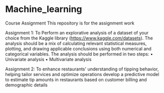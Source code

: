 # Machine_learning
Course Assignment
This repository is for the assignment work 

Assignment 1:
To Perform an explorative analysis of a dataset of your choice from the Kaggle library (https://www.kaggle.com/datasets). The analysis should be a mix of calculating relevant statistical measures, plotting, and drawing applicable conclusions using both numerical and categorical variables.
The analysis should be performed in two steps:
•	Univariate analysis
•	Multivariate analysis

Assignment 2:
To enhance restaurants' understanding of tipping behavior, helping tailor services and optimize operations develop a predictive model to estimate tip amounts in restaurants based on customer billing and demographic details
